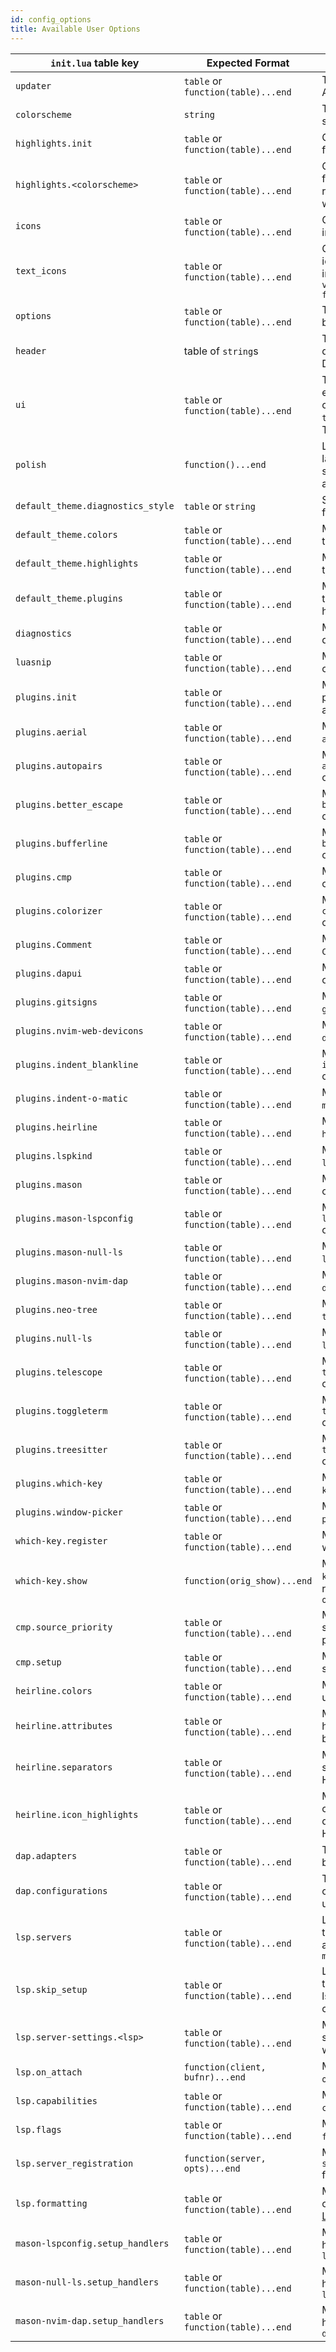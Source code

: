 ```yaml
---
id: config_options
title: Available User Options
---
```


| `init.lua` table key              | Expected Format                    | Use Case                                                                                                                   | Alternate File Path (in `user/` folder) |
| --------------------------------- | ---------------------------------- | -------------------------------------------------------------------------------------------------------------------------- | --------------------------------------- |
| `updater`                         | `table` or `function(table)...end` | The configuration for the AstroNvim updater                                                                                | `updater.lua`                           |
| `colorscheme`                     | `string`                           | The colorscheme to be set                                                                                                  | `colorscheme.lua`                       |
| `highlights.init`                 | `table` or `function(table)...end` | Custom highlight groups for the all colorschemes                                                                           | `highlights/init.lua`                   |
| `highlights.<colorscheme>`        | `table` or `function(table)...end` | Custom highlight groups for the specified theme, replace `<colorscheme>` with colorscheme name                             | `highlights/<colorscheme>.lua`          |
| `icons`                           | `table` or `function(table)...end` | Customize the icons used in the user interface                                                                             | `icons.lua`                             |
| `text_icons`                      | `table` or `function(table)...end` | Customize the text based icons used in the user interface when `vim.g.icons_enabled = false`                               | `text_icons.lua`                        |
| `options`                         | `table` or `function(table)...end` | The `vim.x.y` variables to be set                                                                                          | `options.lua`                           |
| `header`                          | table of `string`s                 | The header to be displayed on the Dashboard                                                                                | `header.lua`                            |
| `ui`                              | `table` or `function(table)...end` | Toggle custom UI elements (`nui_input` controls NUI for inputs, `telescope_select` controls Telescope for selections)      | `ui.lua`                                |
| `polish`                          | `function()...end`                 | Lua function to be run last. Good place for setting vim options and adding mappings                                        | `polish.lua`                            |
| `default_theme.diagnostics_style` | `table` or `string`                | Set highlight style options for virtual text                                                                               | `default_theme/diagnostics_style.lua`   |
| `default_theme.colors`            | `table` or `function(table)...end` | Modify the default theme's color table                                                                                     | `default_theme/colors.lua`              |
| `default_theme.highlights`        | `table` or `function(table)...end` | Modify the default theme's highlight groups                                                                                | `default_theme/highlights.lua`          |
| `default_theme.plugins`           | `table` or `function(table)...end` | Modify the default theme's enabled plugin highlight groups                                                                 | `default_theme/plugins.lua`             |
| `diagnostics`                     | `table` or `function(table)...end` | Modify the default vim diagnostics options                                                                                 | `diagnostics.lua`                       |
| `luasnip`                         | `table` or `function(table)...end` | Modify available `luasnip` options                                                                                         | `luasnip.lua`                           |
| `plugins.init`                    | `table` or `function(table)...end` | Modify the default plugins table such as adding new plugins                                                                | `plugins/init.lua`                      |
| `plugins.aerial`                  | `table` or `function(table)...end` | Modify the `aerial.setup()` options                                                                                        | `plugins/aerial.lua`                    |
| `plugins.autopairs`               | `table` or `function(table)...end` | Modify the `autopairs.setup()` options                                                                                     | `plugins/autopairs.lua`                 |
| `plugins.better_escape`           | `table` or `function(table)...end` | Modify the `better_escape.setup()` options                                                                                 | `plugins/better_escape.lua`             |
| `plugins.bufferline`              | `table` or `function(table)...end` | Modify the `bufferline.setup()` options                                                                                    | `plugins/bufferline.lua`                |
| `plugins.cmp`                     | `table` or `function(table)...end` | Modify the `cmp.setup()` options                                                                                           | `plugins/cmp.lua`                       |
| `plugins.colorizer`               | `table` or `function(table)...end` | Modify the `colorizer.setup()` options                                                                                     | `plugins/colorizer.lua`                 |
| `plugins.Comment`                 | `table` or `function(table)...end` | Modify the `Comment.setup()` options                                                                                       | `plugins/Comment.lua`                   |
| `plugins.dapui`                   | `table` or `function(table)...end` | Modify the `dapui.setup()` options                                                                                         | `plugins/dapui.lua`                     |
| `plugins.gitsigns`                | `table` or `function(table)...end` | Modify the `gitsigns.setup()` options                                                                                      | `plugins/gitsigns.lua`                  |
| `plugins.nvim-web-devicons`       | `table` or `function(table)...end` | Modify the `nvim-web-devicons.setup()` options                                                                             | `plugins/nvim-web-devicons.lua`         |
| `plugins.indent_blankline`        | `table` or `function(table)...end` | Modify the `indent_blankline.setup()` options                                                                              | `plugins/indent_blankline.lua`          |
| `plugins.indent-o-matic`          | `table` or `function(table)...end` | Modify the `indent-o-matic.setup()` options                                                                                | `plugins/indent-o-matic.lua`            |
| `plugins.heirline`                | `table` or `function(table)...end` | Modify the `heirline.setup()` options                                                                                      | `plugins/heirline.lua`                  |
| `plugins.lspkind`                 | `table` or `function(table)...end` | Modify the `lspkind.init()` options                                                                                        | `plugins/lspkind.lua`                   |
| `plugins.mason`                   | `table` or `function(table)...end` | Modify the `mason.setup()` options                                                                                         | `plugins/mason.lua`                     |
| `plugins.mason-lspconfig`         | `table` or `function(table)...end` | Modify the `mason-lspconfig.setup()` options                                                                               | `plugins/mason-lspconfig.lua`           |
| `plugins.mason-null-ls`           | `table` or `function(table)...end` | Modify the `mason-null-ls.setup()` options                                                                                 | `plugins/mason-null-ls.lua`             |
| `plugins.mason-nvim-dap`          | `table` or `function(table)...end` | Modify the `mason-nvim-dap.setup()` options                                                                                | `plugins/mason-nvim-dap.lua`            |
| `plugins.neo-tree`                | `table` or `function(table)...end` | Modify the `neo-tree.setup()` options                                                                                      | `plugins/neo-tree.lua`                  |
| `plugins.null-ls`                 | `table` or `function(table)...end` | Modify the `null-ls.setup()` options                                                                                       | `plugins/null-ls.lua`                   |
| `plugins.telescope`               | `table` or `function(table)...end` | Modify the `telescope.setup()` options                                                                                     | `plugins/telescope.lua`                 |
| `plugins.toggleterm`              | `table` or `function(table)...end` | Modify the `toggleterm.setup()` options                                                                                    | `plugins/toggleterm.lua`                |
| `plugins.treesitter`              | `table` or `function(table)...end` | Modify the `treesitter.setup()` options                                                                                    | `plugins/treesitter.lua`                |
| `plugins.which-key`               | `table` or `function(table)...end` | Modify the `which-key.setup()` options                                                                                     | `plugins/which-key.lua`                 |
| `plugins.window-picker`           | `table` or `function(table)...end` | Modify the `window-picker.setup()` options                                                                                 | `plugins/window-picker.lua`             |
| `which-key.register`              | `table` or `function(table)...end` | Modify the default which-key bindings                                                                                      | `which-key/register.lua`                |
| `which-key.show`                  | `function(orig_show)...end`        | Modify the default `which-key.show()` method. Must return `function(key, opts)...end`                                      | `which-key/show.lua`                    |
| `cmp.source_priority`             | `table` or `function(table)...end` | Modify the default cmp sources and their priorities                                                                        | `cmp/source_priority.lua`               |
| `cmp.setup`                       | `table` or `function(table)...end` | Modify the extended `cmp` setup calls                                                                                      | `cmp/setup.lua`                         |
| `heirline.colors`                 | `table` or `function(table)...end` | Modify the section colors used by Heirline                                                                                 | `heirline/colors.lua`                   |
| `heirline.attributes`             | `table` or `function(table)...end` | Modify the section hightlight attributes used by Heirline                                                                  | `heirline/attributes.lua`               |
| `heirline.separators`             | `table` or `function(table)...end` | Modify the section separators used by Heirline                                                                             | `heirline/separators.lua`               |
| `heirline.icon_highlights`        | `table` or `function(table)...end` | Modify which components should do dynamic icon highlighting Heirline                                                       | `heirline/icon_highlights.lua`          |
| `dap.adapters`                    | `table` or `function(table)...end` | Table of DAP adapters to be set up                                                                                         | `dap/adapters.lua`                      |
| `dap.configurations`              | `table` or `function(table)...end` | Table of DAP configurations to be set up                                                                                   | `dap/configurations.lua`                |
| `lsp.servers`                     | `table` or `function(table)...end` | List of language servers to be set up that are already installed without `mason`                                           | `lsp/servers.lua`                       |
| `lsp.skip_setup`                  | `table` or `function(table)...end` | List of language servers to guarantee the lspconfig setup is never called on automatically                                 | `lsp/skip_setup.lua`                    |
| `lsp.server-settings.<lsp>`       | `table` or `function(table)...end` | Modify the LSP server settings, replace `<lsp>` with server name                                                           | `lsp/server-settings/<lsp>.lua`         |
| `lsp.on_attach`                   | `function(client, bufnr)...end`    | Modify the default LSP `on_attach` function                                                                                | `lsp/on_attach.lua`                     |
| `lsp.capabilities`                | `table` or `function(table)...end` | Modify the default LSP `capabilities` table                                                                                | `lsp/capabilities.lua`                  |
| `lsp.flags`                       | `table` or `function(table)...end` | Modify the default LSP `flags` table                                                                                       | `lsp/flags.lua`                         |
| `lsp.server_registration`         | `function(server, opts)...end`     | Modify the `lsp-installer` `server_registration` function                                                                  | `lsp/server_registration.lua`           |
| `lsp.formatting`                  | `table` or `function(table)...end` | Modify the formatting options described in the [LSP Configuration Page](../Recipes/advanced_lsp.md#controlling-formatting) | `lsp/formatting.lua`                    |
| `mason-lspconfig.setup_handlers`  | `table` or `function(table)...end` | Modify the setup handlers for `mason-lspconfig`                                                                            | `mason-lspconfig/setup_handlers.lua`    |
| `mason-null-ls.setup_handlers`    | `table` or `function(table)...end` | Modify the setup handlers for `mason-null-ls`                                                                              | `mason-null-ls/setup_handlers.lua`      |
| `mason-nvim-dap.setup_handlers`   | `table` or `function(table)...end` | Modify the setup handlers for `mason-nvim-dap`                                                                             | `mason-nvim-dap/setup_handlers.lua`     |
